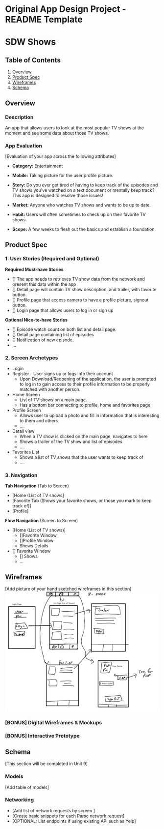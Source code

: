 Original App Design Project - README Template
===

# SDW Shows

## Table of Contents
1. [Overview](#Overview)
1. [Product Spec](#Product-Spec)
1. [Wireframes](#Wireframes)
2. [Schema](#Schema)

## Overview
### Description
An app that allows users to look at the most popular TV shows at the moment and see some data about those TV shows.

### App Evaluation
[Evaluation of your app across the following attributes]
- **Category:**
    Entertainment
- **Mobile:**
    Taking picture for the user profile picture.
- **Story:**
    Do you ever get tired of having to keep track of the episodes and TV shows you've watched on a text document or mentally keep track? This app is designed to resolve those issues! 

- **Market:**
    Anyone who watches TV shows and wants to be up to date.
- **Habit:**
    Users will often sometimes to check up on their favorite TV shows
- **Scope:** 
    A few weeks to flesh out the basics and establish a foundation.
    
    
## Product Spec

### 1. User Stories (Required and Optional)

**Required Must-have Stories**

* [] The app needs to retrieves TV show data from the network and present this data within the app
* [] Detail page will contain TV show description, and trailer, with favorite button.
* [] Profile page that access camera to have a profile picture, signout button.
* [] Login page that allows users to log in or sign up

**Optional Nice-to-have Stories**

* [] Episode watch count on both list and detail page.
* [] Detail page containing list of episodes
* [] Notification of new episode.
* ...

### 2. Screen Archetypes

* Login 
* Register - User signs up or logs into their account
   * Upon Download/Reopening of the application, the user is prompted to log in to gain access to their profile information to be properly matched with another            person. 
* Home Screen
   * List of TV shows on a  main page.
   * Has a bottom bar connecting to profile, home and favorites page
* Profile Screen 
   * Allows user to upload a photo and fill in information that is interesting to them and others
   * ....
* Detail view
   * When a TV show is clicked on the main page, navigates to here
   * Shows a trailer of the TV show and list of episodes
   * ....
* Favorites List
   * Shows a list of TV shows that the user wants to keep track of
   * ....

### 3. Navigation

**Tab Navigation** (Tab to Screen)

* [Home (List of TV shows]
* [Favorite Tab (Shows your favorite shows, or those you mark to keep track of)]
* [Profile]

**Flow Navigation** (Screen to Screen)

* [Home (List of TV shows)]
   * []Favorite Window
   * []Profile Window
   * Shows Details
* [] Favorite Window
   * [] Shows
   * ...

## Wireframes
[Add picture of your hand sketched wireframes in this section]
<img src="wireframe.unit8.png" width=600>

### [BONUS] Digital Wireframes & Mockups

### [BONUS] Interactive Prototype

## Schema 
[This section will be completed in Unit 9]
### Models
[Add table of models]
### Networking
- [Add list of network requests by screen ]
- [Create basic snippets for each Parse network request]
- [OPTIONAL: List endpoints if using existing API such as Yelp]
